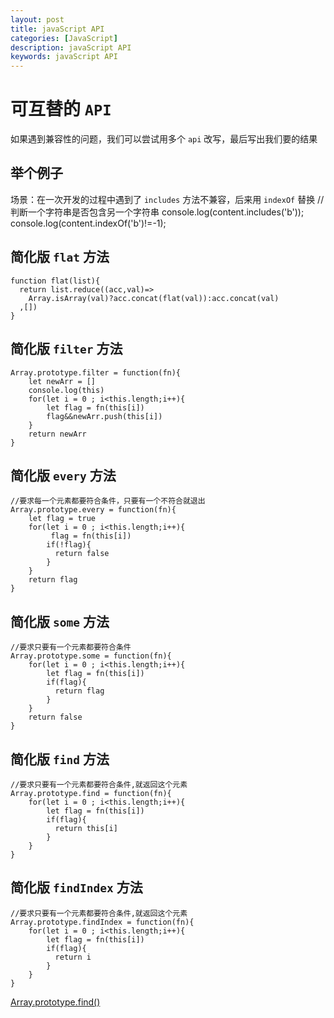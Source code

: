 ```yaml
---
layout: post
title: javaScript API
categories: [JavaScript]
description: javaScript API
keywords: javaScript API
---
```


# 可互替的  `API`
如果遇到兼容性的问题，我们可以尝试用多个 `api` 改写，最后写出我们要的结果

## 举个例子

场景：在一次开发的过程中遇到了 `includes` 方法不兼容，后来用 `indexOf` 替换
//判断一个字符串是否包含另一个字符串
console.log(content.includes('b'));
console.log(content.indexOf('b')!=-1);

## 简化版 `flat` 方法

```
function flat(list){
  return list.reduce((acc,val)=>
    Array.isArray(val)?acc.concat(flat(val)):acc.concat(val)
  ,[])
}
```
## 简化版 `filter` 方法

```
Array.prototype.filter = function(fn){
    let newArr = []
    console.log(this)
    for(let i = 0 ; i<this.length;i++){
        let flag = fn(this[i])
        flag&&newArr.push(this[i])
    }
    return newArr
}
```

## 简化版 `every` 方法

```
//要求每一个元素都要符合条件，只要有一个不符合就退出
Array.prototype.every = function(fn){
    let flag = true
    for(let i = 0 ; i<this.length;i++){
         flag = fn(this[i])
        if(!flag){
          return false
        }
    }
    return flag
}
```

## 简化版 `some` 方法

```
//要求只要有一个元素都要符合条件
Array.prototype.some = function(fn){
    for(let i = 0 ; i<this.length;i++){
        let flag = fn(this[i])
        if(flag){
          return flag
        }
    }
    return false
}
```


## 简化版 `find` 方法

```
//要求只要有一个元素都要符合条件,就返回这个元素
Array.prototype.find = function(fn){
    for(let i = 0 ; i<this.length;i++){
        let flag = fn(this[i])
        if(flag){
          return this[i]
        }
    }
}
```
## 简化版 `findIndex` 方法

```
//要求只要有一个元素都要符合条件,就返回这个元素
Array.prototype.findIndex = function(fn){
    for(let i = 0 ; i<this.length;i++){
        let flag = fn(this[i])
        if(flag){
          return i
        }
    }
}
```

[Array.prototype.find()](https://developer.mozilla.org/en-US/docs/Web/JavaScript/Reference/Global_Objects/Array/find)





